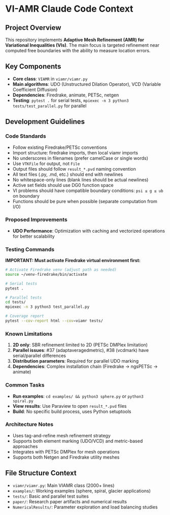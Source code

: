 # VI-AMR Claude Code Context

## Project Overview
This repository implements **Adaptive Mesh Refinement (AMR) for Variational Inequalities (VIs)**. The main focus is targeted refinement near computed free boundaries with the ability to measure location errors.

## Key Components
- **Core class**: `VIAMR` in `viamr/viamr.py`
- **Main algorithms**: UDO (Unstructured Dilation Operator), VCD (Variable Coefficient Diffusion)
- **Dependencies**: Firedrake, animate, PETSc, netgen
- **Testing**: `pytest .` for serial tests, `mpiexec -n 3 python3 tests/test_parallel.py` for parallel

## Development Guidelines

### Code Standards
- Follow existing Firedrake/PETSc conventions
- Import structure: firedrake imports, then local viamr imports
- No underscores in filenames (prefer camelCase or single words)
- Use `VTKFile` for output, not `File`
- Output files should follow `result_*.pvd` naming convention
- All text files (.py, .md, etc.) should end with newlines
- No whitespace-only lines (blank lines should be actual newlines)
- Active set fields should use DG0 function space
- VI problems should have compatible boundary conditions: `psi ≤ g ≤ ub` on boundary
- Functions should be pure when possible (separate computation from I/O)

### Proposed Improvements
- **UDO Performance**: Optimization with caching and vectorized operations for better scalability

### Testing Commands
**IMPORTANT: Must activate Firedrake virtual environment first:**
```bash
# Activate Firedrake venv (adjust path as needed)
source ~/venv-firedrake/bin/activate

# Serial tests
pytest .

# Parallel tests
cd tests/
mpiexec -n 3 python3 test_parallel.py

# Coverage report
pytest --cov-report html --cov=viamr tests/
```

### Known Limitations
1. **2D only**: SBR refinement limited to 2D (PETSc DMPlex limitation)
2. **Parallel issues**: #37 (adaptaveragedmetric), #38 (vcdmark) have serial/parallel differences
3. **Distribution parameters**: Required for parallel UDO marking
4. **Dependencies**: Complex installation chain (Firedrake → ngsPETSc → animate)

### Common Tasks
- **Run examples**: `cd examples/ && python3 sphere.py` or `python3 spiral.py`
- **View results**: Use Paraview to open `result_*.pvd` files
- **Build**: No specific build process, uses Python setuptools

### Architecture Notes
- Uses tag-and-refine mesh refinement strategy
- Supports both element marking (UDO/VCD) and metric-based approaches
- Integrates with PETSc DMPlex for mesh operations
- Supports both Netgen and Firedrake utility meshes

## File Structure Context
- `viamr/viamr.py`: Main VIAMR class (2000+ lines)
- `examples/`: Working examples (sphere, spiral, glacier applications)
- `tests/`: Basic and parallel test suites
- `paper/`: Research paper artifacts and numerical results
- `NumericalResults/`: Parameter exploration and load balancing studies
